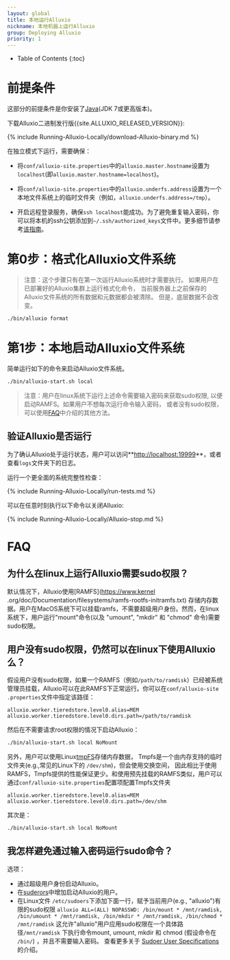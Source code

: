 ```yaml
---
layout: global
title: 本地运行Alluxio
nickname: 本地机器上运行Alluxio
group: Deploying Alluxio
priority: 1
---
```


* Table of Contents
{:toc}

# 前提条件

这部分的前提条件是你安装了[Java](Java-Setup.html)(JDK 7或更高版本)。

下载Alluxio二进制发行版{{site.ALLUXIO_RELEASED_VERSION}}:

{% include Running-Alluxio-Locally/download-Alluxio-binary.md %}

在独立模式下运行，需要确保：

* 将`conf/alluxio-site.properties`中的`alluxio.master.hostname`设置为`localhost`(即`alluxio.master.hostname=localhost`)。

* 将`conf/alluxio-site.properties`中的`alluxio.underfs.address`设置为一个本地文件系统上的临时文件夹（例如，`alluxio.underfs.address=/tmp`）。

* 开启远程登录服务，确保`ssh localhost`能成功。为了避免重复输入密码，你可以将本机的ssh公钥添加到`~/.ssh/authorized_keys`文件中。更多细节请参考[该指南](http://www.linuxproblem.org/art_9.html)。

# 第0步：格式化Alluxio文件系统

> 注意：这个步骤只有在第一次运行Alluxio系统时才需要执行。
> 如果用户在已部署好的Alluxio集群上运行格式化命令，
> 当前服务器上之前保存的Alluxio文件系统的所有数据和元数据都会被清除。
> 但是，底层数据不会改变。

```bash
./bin/alluxio format
```

# 第1步：本地启动Alluxio文件系统

简单运行如下的命令来启动Alluxio文件系统。

```bash
./bin/alluxio-start.sh local
```

> 注意：用户在linux系统下运行上述命令需要输入密码来获取sudo权限,
> 以便启动RAMFS。如果用户不想每次运行命令输入密码，
> 或者没有sudo权限，可以使用[FAQ](#faq)中介绍的其他方法。

## 验证Alluxio是否运行

为了确认Alluxio处于运行状态，用户可以访问**[http://localhost:19999](http://localhost:19999)**，或者查看`logs`文件夹下的日志。

运行一个更全面的系统完整性检查：

{% include Running-Alluxio-Locally/run-tests.md %}

可以在任意时刻执行以下命令以关闭Alluxio:

{% include Running-Alluxio-Locally/Alluxio-stop.md %}


# FAQ

## 为什么在linux上运行Alluxio需要sudo权限？

默认情况下，Alluxio使用[RAMFS](https://www.kernel
.org/doc/Documentation/filesystems/ramfs-rootfs-initramfs.txt)
存储内存数据。用户在MacOS系统下可以挂载ramfs，不需要超级用户身份。然而，在linux系统下，用户运行"mount"命令(以及 "umount", "mkdir" 和 "chmod" 命令)需要sudo权限。

## 用户没有sudo权限，仍然可以在linux下使用Alluxio么？

假设用户没有sudo权限，如果一个RAMFS（例如`/path/to/ramdisk`）已经被系统管理员挂载，Alluxio可以在此RAMFS下正常运行。你可以在`conf/alluxio-site
.properties`文件中指定该路径：

```
alluxio.worker.tieredstore.level0.alias=MEM
alluxio.worker.tieredstore.level0.dirs.path=/path/to/ramdisk
```

然后在不需要请求root权限的情况下启动Alluxio：

```bash
./bin/alluxio-start.sh local NoMount
```

另外，用户可以使用Linux[tmpFS](https://en.wikipedia.org/wiki/Tmpfs)存储内存数据，
Tmpfs是一个由内存支持的临时文件夹(e.g.,常见的Linux下的 `/dev/shm`)，但会使用交换空间，
因此相比于使用RAMFS，Tmpfs提供的性能保证更少。和使用预先挂载的RAMFS类似，用户可以通过`conf/alluxio-site.properties`配置项配置Tmpfs文件夹

```
alluxio.worker.tieredstore.level0.alias=MEM
alluxio.worker.tieredstore.level0.dirs.path=/dev/shm
```

其次是：

```bash
./bin/alluxio-start.sh local NoMount
```

## 我怎样避免通过输入密码运行sudo命令？

选项：

* 通过超级用户身份启动Alluxio。
* 在[suderors](https://help.ubuntu.com/community/Sudoers)中增加启动Alluxio的用户。
* 在Linux文件 `/etc/sudoers`下添加下面一行，赋予当前用户(e.g., "alluxio")有限的sudo权限
`alluxio ALL=(ALL) NOPASSWD: /bin/mount * /mnt/ramdisk, /bin/umount * /mnt/ramdisk, /bin/mkdir * /mnt/ramdisk, /bin/chmod * /mnt/ramdisk`
这允许"alluxio"用户应用sudo权限在一个具体路径`/mnt/ramdisk` 下执行命令mount, umount, mkdir 和 chmod (假设命令在 `/bin/`)
，并且不需要输入密码。
查看更多关于 [Sudoer User Specifications](https://help.ubuntu.com/community/Sudoers#User_Specifications)的介绍。





